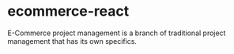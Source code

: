 # ecommerce-react
E-Commerce project management is a branch of traditional project management that has its own specifics.
